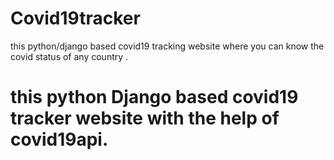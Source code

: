 # Covid19tracker
this python/django based covid19 tracking website where you can know the covid status of any country .
# this python Django based covid19 tracker website with the help of covid19api.
